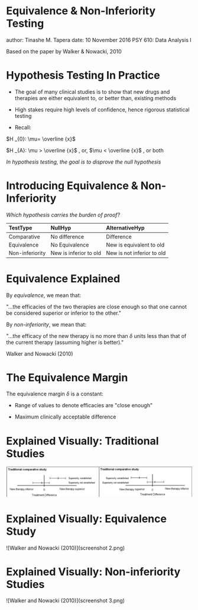 Equivalence & Non-Inferiority Testing
========================================================
author: Tinashe M. Tapera
date: 10 November 2016
PSY 610: Data Analysis I

Based on the paper by Walker & Nowacki, 2010

Hypothesis Testing In Practice
========================================================


- The goal of many clinical studies is to show that new drugs and therapies are either equivalent to, or better than, existing methods

- High stakes require high levels of confidence, hence rigorous statistical testing

- Recall:

$H _{0}: \mu= \overline {x}$

$H _{A}: \mu > \overline {x}$ ,   or,   $\mu < \overline {x}$ ,   or both

*In hypothesis testing, the goal is to disprove the null hypothesis*

Introducing Equivalence & Non-Inferiority
========================================================

*Which hypothesis carries the burden of proof?*

|TestType        |NullHyp                |AlternativeHyp             |
|:---------------|:----------------------|:--------------------------|
|Comparative     |No difference          |Difference                 |
|Equivalence     |No Equivalence         |New is equivalent to old   |
|Non-inferiority |New is inferior to old |New is not inferior to old |

Equivalence Explained
========================================================

By *equivalence*, we mean that:

"...the efficacies of the two therapies are close
enough so that one cannot be considered superior or inferior to
the other."

By *non-inferiority*, we mean that:

"...the efficacy of the new therapy is no more than $\delta$ units less than that of the current therapy (assuming higher is better)."

Walker and Nowacki (2010)

The Equivalence Margin
========================================================

The equivalence margin $\delta$ is a constant:

- Range of values to denote efficacies are "close enough"

- Maximum clinically acceptable difference

Explained Visually: Traditional Studies
========================================================
![Walker and Nowacki (2010)](screenshot.png)

Explained Visually: Equivalence Study
========================================================
![Walker and Nowacki (2010)](screenshot 2.png)

Explained Visually: Non-inferiority Studies
========================================================
![Walker and Nowacki (2010)](screenshot 3.png)

